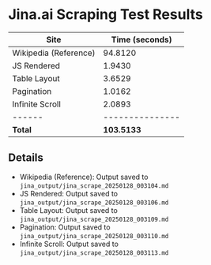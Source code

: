 # Jina.ai Scraping Test Results

| Site | Time (seconds) |
|------|---------------|
| Wikipedia (Reference) | 94.8120 |
| JS Rendered | 1.9430 |
| Table Layout | 3.6529 |
| Pagination | 1.0162 |
| Infinite Scroll | 2.0893 |
|------|---------------|
| **Total** | **103.5133** |

## Details
* Wikipedia (Reference): Output saved to `jina_output/jina_scrape_20250128_003104.md`
* JS Rendered: Output saved to `jina_output/jina_scrape_20250128_003106.md`
* Table Layout: Output saved to `jina_output/jina_scrape_20250128_003109.md`
* Pagination: Output saved to `jina_output/jina_scrape_20250128_003110.md`
* Infinite Scroll: Output saved to `jina_output/jina_scrape_20250128_003113.md`
